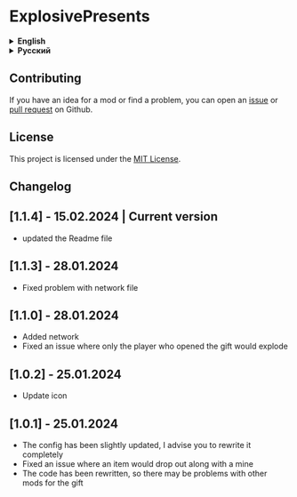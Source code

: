 # ExplosivePresents

<details>
<summary><strong>English</strong></summary>

This mod copies and improves some aspects of the [ExplosiveUnboxing](https://thunderstore.io/c/lethal-company/p/Nebulaetrix/ExplosiveUnboxing/) mod by Nebulaetrix, which was marked as outdated by it.

! Due to changes in the gift code, this mod is incompatible with other mods that change the gift code

Chance of explosion, range, etc. can be configured in the config ```Hypick.ExplosivePresents.cfg```
ExplosivePresents

</details>

<details>
<summary><strong>Русский</strong></summary>

Этот мод копирует и улучшает некоторые аспекты мода [ExplosiveUnboxing](https://thunderstore.io/c/lethal-company/p/Nebulaetrix/ExplosiveUnboxing/) от Nebulaetrix, который был помечен им как устаревшив.

! Из-за измнений в коде подарка, этот мод несовместим с другими модами, которые меняют код подарка

Шанс взрыв, дальность поражения и т.д. можно настроить в конфиге ```Hypick.ExplosivePresents.cfg```

</details>

## Contributing

If you have an idea for a mod or find a problem, you can open an [issue](https://github.com/Hypick122/ExplosivePresents/issues) or [pull request](https://github.com/Hypick122/ExplosivePresents/pulls) on Github.

## License

This project is licensed under the [MIT License](https://github.com/Hypick122/ExplosivePresents?tab=MIT-1-ov-file).

## Changelog

## [1.1.4] - 15.02.2024 | Current version

- updated the Readme file

## [1.1.3] - 28.01.2024

- Fixed problem with network file

## [1.1.0] - 28.01.2024

- Added network
- Fixed an issue where only the player who opened the gift would explode

## [1.0.2] - 25.01.2024

- Update icon

## [1.0.1] - 25.01.2024

- The config has been slightly updated, I advise you to rewrite it completely
- Fixed an issue where an item would drop out along with a mine
- The code has been rewritten, so there may be problems with other mods for the gift
